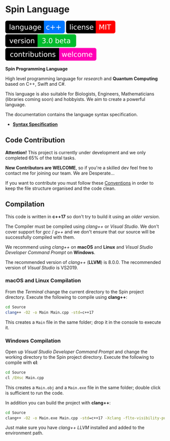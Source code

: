 
# Spin Language

[![language](Badges/Language.svg)](ReadMe.md)
[![license](Badges/License.svg)](License)
[![version](Badges/Version.svg)](ReadMe.md)
[![contributions](Badges/Contributions.svg)](ReadMe.md)

**Spin Programming Language**

High level programming language for *research* and
**Quantum Computing** based on C++, Swift and C#.

This language is also suitable for Biologists,
Engineers, Mathematicians (libraries coming soon)
and hobbyists. We aim to create a powerful language.

The documentation contains the language syntax specification.

- [**Syntax Specification**](Documentation/Syntax/)

## Code Contribution

**Attention!** This project is currently under development and
we only completed 65% of the total tasks.

**New Contributors are WELCOME**, so if you're a skilled dev
feel free to contact me for joining our team. We are Desperate...

If you want to contribute you must follow these 
[Conventions](Conventions/) in order to keep the
file structure organised and the code clean.

## Compilation

This code is written in **c++17** so don't try to build
it using an *older version*.

The Compiler must be compiled using *clang++* or *Visual Studio*.
We don't cover support for *gcc* / *g++* and we don't ensure
that our source will be successfully compiled with them.

We recommend using *clang++* on **macOS** and **Linux**
and *Visual Studio Developer Command Prompt* on **Windows**.

The recommended version of *clang++* (**LLVM**) is 8.0.0.
The recommended version of *Visual Studio* is VS2019.

### macOS and Linux Compilation

From the *Terminal* change the current directory to
the Spin project directory.
Execute the following to compile using **clang++**:

``` bash
cd Source
clang++ -O2 -o Main Main.cpp -std=c++17
```

This creates a `Main` file in the same folder;
drop it in the console to execute it.

### Windows Compilation

Open up *Visual Studio Developer Command Prompt* and change
the working directory to the Spin project directory.
Execute the following to compile with **cl**:

``` bat
cd Source
cl /EHsc Main.cpp
```

This creates a `Main.obj` and a `Main.exe` file in the
same folder; double click is sufficient to run the code.

In addition you can build the project with **clang++**:

``` bat
cd Source
clang++ -O2 -o Main.exe Main.cpp -std=c++17 -Xclang -flto-visibility-public-std
```

Just make sure you have *clang++ LLVM* installed and
added to the environment path.
